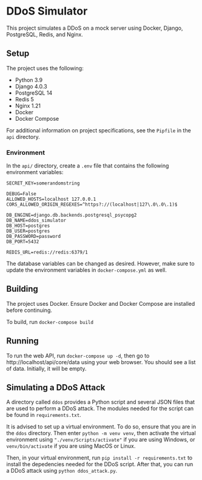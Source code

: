 # DDoS Simulator
This project simulates a DDoS on a mock server using Docker, Django, PostgreSQL, Redis, and Nginx.

## Setup
The project uses the following:
- Python 3.9
- Django 4.0.3
- PostgreSQL 14
- Redis 5
- Nginx 1.21
- Docker
- Docker Compose

For additional information on project specifications, see the 
```Pipfile``` in the ```api``` directory.

### Environment
In the ```api/``` directory, create a ```.env``` file
that contains the following environment variables:
```
SECRET_KEY=somerandomstring

DEBUG=False
ALLOWED_HOSTS=localhost 127.0.0.1
CORS_ALLOWED_ORIGIN_REGEXES=^https?://(localhost|127\.0\.0\.1)$

DB_ENGINE=django.db.backends.postgresql_psycopg2
DB_NAME=ddos_simulator
DB_HOST=postgres
DB_USER=postgres
DB_PASSWORD=password
DB_PORT=5432

REDIS_URL=redis://redis:6379/1
```
The database variables can be changed as desired. However, make sure to update
the environment variables in ```docker-compose.yml``` as well.

## Building
The project uses Docker. Ensure Docker and Docker Compose are installed before continuing.

To build, run ```docker-compose build```

## Running
To run the web API, run ```docker-compose up -d```, then go to 
http://localhost/api/core/data using your web browser. You should 
see a list of data. Initially, it will be empty.

## Simulating a DDoS Attack
A directory called ```ddos``` provides a Python script and several
JSON files that are used to perform a DDoS attack. The modules needed
for the script can be found in ```requirements.txt```.

It is advised to set up a virtual environment.
To do so, ensure that you are in the ```ddos``` directory. Then
enter ```python -m venv venv```, then activate the virtual
environment using ```"./venv/Scripts/activate"``` if you are using 
Windows, or ```venv/bin/activate``` if you are using MacOS or Linux.

Then, in your virtual environment, run ```pip install -r requirements.txt```
to install the depedencies needed for the DDoS script. After that, you can
run a DDoS attack using ```python ddos_attack.py```.
